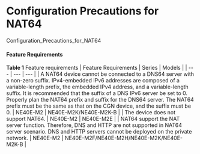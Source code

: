 Configuration Precautions for NAT64
===================================

Configuration_Precautions_for_NAT64

#### Feature Requirements

**Table 1** Feature requirements
| Feature Requirements | Series | Models |
| --- | --- | --- |
| A NAT64 device cannot be connected to a DNS64 server with a non-zero suffix. IPv4-embedded IPv6 addresses are composed of a variable-length prefix, the embedded IPv4 address, and a variable-length suffix. It is recommended that the suffix of a DNS IPv6 server be set to 0. Properly plan the NAT64 prefix and suffix for the DNS64 server. The NAT64 prefix must be the same as that on the CGN device, and the suffix must be 0. | NE40E-M2 | NE40E-M2K/NE40E-M2K-B |
| The device does not support NAT64. | NE40E-M2 | NE40E-M2E |
| NAT64 support the NAT server function. Therefore, DNS and HTTP are not supported in NAT64 server scenario. DNS and HTTP servers cannot be deployed on the private network. | NE40E-M2 | NE40E-M2F/NE40E-M2H/NE40E-M2K/NE40E-M2K-B |